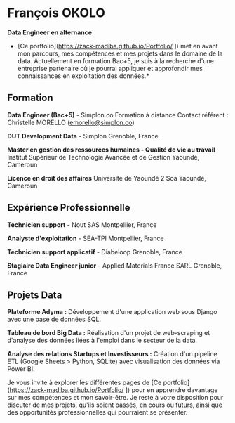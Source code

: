 # François OKOLO

**Data Engineer en alternance**

* [Ce portfolio](https://zack-madiba.github.io/Portfolio/ ]) met en avant mon parcours, mes compétences et mes projets dans le domaine de la data. Actuellement en formation Bac+5, je suis à la recherche d'une entreprise partenaire où je pourrai appliquer et approfondir mes connaissances en exploitation des données.*

## Formation

**Data Engineer (Bac+5)** - Simplon.co
Formation à distance
Contact référent : Christelle MORELLO ([emorello@simplon.co](mailto:emorello@simplon.co))

**DUT Development Data** - Simplon
Grenoble, France

**Master en gestion des ressources humaines - Qualité de vie au travail**
Institut Supérieur de Technologie Avancée et de Gestion
Yaoundé, Cameroun

**Licence en droit des affaires**
Université de Yaoundé 2 Soa
Yaoundé, Cameroun

## Expérience Professionnelle

**Technicien support** - Nout SAS
Montpellier, France

**Analyste d'exploitation** - SEA-TPI
Montpellier, France

**Technicien support applicatif** - Diabeloop
Grenoble, France

**Stagiaire Data Engineer junior** - Applied Materials France SARL
Grenoble, France

## Projets Data

**Plateforme Adyma :** Développement d'une application web sous Django avec une base de données SQL.

**Tableau de bord Big Data :** Réalisation d'un projet de web-scraping et d'analyse des données liées à l'emploi dans le secteur de la data.

**Analyse des relations Startups et Investisseurs :** Création d'un pipeline ETL (Google Sheets > Python, SQLite) avec visualisation des données via Power BI.

Je vous invite à explorer les différentes pages de [Ce portfolio](https://zack-madiba.github.io/Portfolio/ ]) pour en apprendre davantage sur mes compétences et mon savoir-être. Je reste à votre disposition pour discuter de mes projets, qu'ils soient passés, en cours ou futurs, ainsi que des opportunités professionnelles qui pourraient se présenter.
